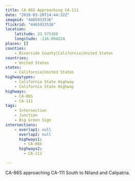 ```yaml
---
title: CA-86S Approaching CA-111
date: "2010-03-20T14:44:32Z"
imageid: "4465933536"
flickrid: "4465933536"
location:
    latitude: 33.575368
    longitude: -116.094224
places: []
counties:
    - Riverside County|California|United States
countries:
    - United States
states:
    - California|United States
highwaytypes:
    - California State Highway
    - California State Highway
highways:
    - CA-86S
    - CA-111
tags:
    - Intersection
    - Junction
    - Big Green Sign
intersections:
    - overlap1: null
      overlap2: null
      highways1:
        - CA-86S
      highways2:
        - CA-111

---
```

CA-86S approaching CA-111 South to Niland and Calipatria.
